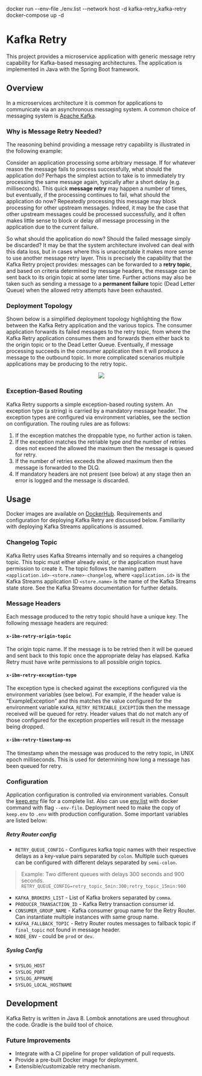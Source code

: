 docker run --env-file ./env.list --network host -d kafka-retry_kafka-retry
docker-compose up -d

# Kafka Retry
This project provides a microservice application with generic message retry capability for Kafka-based messaging architectures.
The application is implemented in Java with the Spring Boot framework.

## Overview
In a microservices architecture it is common for applications to communicate via an asynchronous messaging system. A common
choice of messaging system is [Apache Kafka](https://kafka.apache.org/).

### Why is Message Retry Needed?
The reasoning behind providing a message retry capability is illustrated in the following example:

Consider an application processing some arbitrary message. If for whatever reason the message fails to process successfully, what should the
application do? Perhaps the simplest action to take is to immediately try processing the same message again, typically after a short delay (e.g. milliseconds). This quick
**message retry** may happen a number of times, but eventually, if the processing continues to fail, what should the application do now? Repeatedly 
processing this message may block processing for other upstream messages. Indeed, it may be the case that other upstream messages
could be processed successfully, and it often makes little sense to block or delay _all_ message processing in the application due to the current failure.

So what should the application do now? Should the failed message simply be discarded? It may be that the system architecture involved can deal with this data loss, 
but in cases where this is unacceptable it makes more sense to use another message retry layer. This is precisely the capability that the 
Kafka Retry project provides: messages can be forwarded to a **retry topic**, and based on criteria determined
by message headers, the message can be sent back to its origin topic at some later time. Further actions may also be taken such as sending
a message to a **permanent failure** topic (Dead Letter Queue) when the allowed retry attempts have been exhausted.

### Deployment Topology
Shown below is a simplified deployment topology highlighting the flow between the Kafka Retry application and the various topics. The consumer application forwards
its failed messages to the retry topic, from where the Kafka Retry application consumes them and forwards them either back to the origin topic
or to the Dead Letter Queue. Eventually, if message processing succeeds in the consumer application then it will produce a message
to the outbound topic. In more complicated scenarios multiple applications may be producing to the retry topic.

<p align="center">
  <img src=".github/img/kafka-retry.png">
</p>

### Exception-Based Routing
Kafka Retry supports a simple exception-based routing system. An exception type (a string) is carried by a mandatory message header. The exception
types are configured via environment variables, see the section on configuration. The routing rules are as follows:
1. If the exception matches the droppable type, no further action is taken.
2. If the exception matches the retriable type _and_ the number of retries does not exceed the allowed the maximum then the message
is queued for retry. 
3. If the number of retries exceeds the allowed maximum then the message is forwarded to the DLQ.
4. If mandatory headers are not present (see below) at any stage then an error is logged and the message is discarded.

## Usage
Docker images are available on [DockerHub](https://hub.docker.com/r/ibmcom/kafka-retry).
Requirements and configuration for deploying Kafka Retry are discussed below. Familiarity with deploying Kafka Streams
applications is assumed.

### Changelog Topic
Kafka Retry uses Kafka Streams internally and so requires a changelog topic. This topic must either already exist, 
or the application must have permission to create it. The topic follows the naming pattern
`<application.id>-<store.name>-changelog`, where `<application.id>` is the Kafka Streams application ID `<store.name>`
is the name of the Kafka Streams state store. See the Kafka Streams documentation for further details.

### Message Headers
Each message produced to the retry topic should have a unique key. The following message headers are required:

#### `x-ibm-retry-origin-topic`
The origin topic name. If the message is to be retried then it will be queued and sent back to this topic once the
appropriate delay has elapsed. Kafka Retry must have write permissions to all possible origin topics.

#### `x-ibm-retry-exception-type`
The exception type is checked against the exceptions configured via the environment variables (see below). For example, 
if the header value is "ExampleException" and this matches the value configured for the environment variable `KAFKA_RETRY_RETRIABLE_EXCEPTION` 
then the message received will be queued for retry. Header values that do not match any of those configured for the exception properties
will result in the message being dropped.

#### `x-ibm-retry-timestamp-ms`
The timestamp when the message was produced to the retry topic, in UNIX epoch milliseconds. This is used for determining
how long a message has been queued for retry.

### Configuration
Application configuration is controlled via environment variables. Consult the [keep.env](./keep.env) file for a complete list. Also can use [env.list](./env.list) with docker command with flag `--env-file`. Deployment need to make the copy of `keep.env` to `.env` with production configuration. Some important variables are listed below:

##### Retry Router config
* `RETRY_QUEUE_CONFIG` - Configures kafka topic names with their respective delays as a key-value pairs separated by `colon`. Multiple such queues can be configured with different delays separated by `semi-colon`.
> Example: Two different queues with delays 300 seconds and 900 seconds.
>```RETRY_QUEUE_CONFIG=retry_topic_5min:300;retry_topic_15min:900```

* `KAFKA_BROKERS_LIST` - List of Kafka brokers separated by `comma`.
* `PRODUCER_TRANSACTION_ID` - Kafka Retry transaction consumer id.
* `CONSUMER_GROUP_NAME` - Kafka consumer group name for the Retry Router. Can instantiate multiple instances with same group name.
* `KAFKA_FALLBACK_TOPIC` - Retry Router routes messages to fallback topic if `final_topic` not found in message header.
* `NODE_ENV` - could be `prod` or `dev`.

##### Syslog Config
* `SYSLOG_HOST`
* `SYSLOG_PORT`
* `SYSLOG_APPNAME`
* `SYSLOG_LOCAL_HOSTNAME`

## Development
Kafka Retry is written in Java 8. Lombok annotations are used throughout the code. Gradle is the build tool of choice.

### Future Improvements
* Integrate with a CI pipeline for proper validation of pull requests.
* Provide a pre-built Docker image for deployment.
* Extensible/customizable retry mechanism.